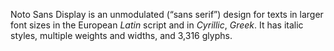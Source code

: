 Noto Sans Display is an unmodulated (“sans serif”) design for texts in larger font sizes in the European _Latin_ script and in _Cyrillic_, _Greek_. It has italic styles, multiple weights and widths, and 3,316 glyphs.